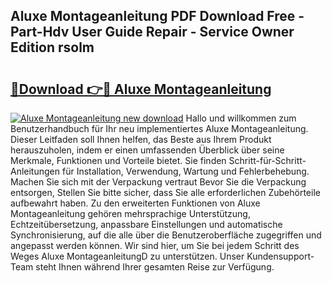 ## Aluxe Montageanleitung PDF Download Free - Part-Hdv User Guide Repair - Service Owner Edition rsolm

# <h2><a href="http://df7alx4.blite.top/?on=Aluxe+Montageanleitung">🔗Download 👉🔴 Aluxe Montageanleitung</a></h2>

[![Aluxe Montageanleitung new download](https://i.imgur.com/lujVjoI.png)](http://df7alx4.blite.top/?on=Aluxe+Montageanleitung)
Hallo und willkommen zum Benutzerhandbuch für Ihr neu implementiertes Aluxe Montageanleitung. Dieser Leitfaden soll Ihnen helfen, das Beste aus Ihrem Produkt herauszuholen, indem er einen umfassenden Überblick über seine Merkmale, Funktionen und Vorteile bietet. Sie finden Schritt-für-Schritt-Anleitungen für Installation, Verwendung, Wartung und Fehlerbehebung. Machen Sie sich mit der Verpackung vertraut Bevor Sie die Verpackung entsorgen, Stellen Sie bitte sicher, dass Sie alle erforderlichen Zubehörteile aufbewahrt haben. Zu den erweiterten Funktionen von Aluxe Montageanleitung gehören mehrsprachige Unterstützung, Echtzeitübersetzung, anpassbare Einstellungen und automatische Synchronisierung, auf die alle über die Benutzeroberfläche zugegriffen und angepasst werden können. Wir sind hier, um Sie bei jedem Schritt des Weges Aluxe MontageanleitungD zu unterstützen. Unser Kundensupport-Team steht Ihnen während Ihrer gesamten Reise zur Verfügung.
